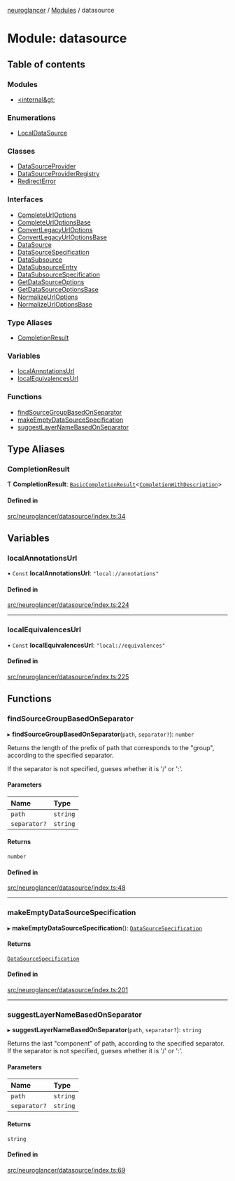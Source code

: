 [neuroglancer](../README.md) / [Modules](../modules.md) / datasource

# Module: datasource

## Table of contents

### Modules

- [&lt;internal\&gt;](datasource._internal_.md)

### Enumerations

- [LocalDataSource](../enums/datasource.LocalDataSource.md)

### Classes

- [DataSourceProvider](../classes/datasource.DataSourceProvider.md)
- [DataSourceProviderRegistry](../classes/datasource.DataSourceProviderRegistry.md)
- [RedirectError](../classes/datasource.RedirectError.md)

### Interfaces

- [CompleteUrlOptions](../interfaces/datasource.CompleteUrlOptions.md)
- [CompleteUrlOptionsBase](../interfaces/datasource.CompleteUrlOptionsBase.md)
- [ConvertLegacyUrlOptions](../interfaces/datasource.ConvertLegacyUrlOptions.md)
- [ConvertLegacyUrlOptionsBase](../interfaces/datasource.ConvertLegacyUrlOptionsBase.md)
- [DataSource](../interfaces/datasource.DataSource.md)
- [DataSourceSpecification](../interfaces/datasource.DataSourceSpecification.md)
- [DataSubsource](../interfaces/datasource.DataSubsource.md)
- [DataSubsourceEntry](../interfaces/datasource.DataSubsourceEntry.md)
- [DataSubsourceSpecification](../interfaces/datasource.DataSubsourceSpecification.md)
- [GetDataSourceOptions](../interfaces/datasource.GetDataSourceOptions.md)
- [GetDataSourceOptionsBase](../interfaces/datasource.GetDataSourceOptionsBase.md)
- [NormalizeUrlOptions](../interfaces/datasource.NormalizeUrlOptions.md)
- [NormalizeUrlOptionsBase](../interfaces/datasource.NormalizeUrlOptionsBase.md)

### Type Aliases

- [CompletionResult](datasource.md#completionresult)

### Variables

- [localAnnotationsUrl](datasource.md#localannotationsurl)
- [localEquivalencesUrl](datasource.md#localequivalencesurl)

### Functions

- [findSourceGroupBasedOnSeparator](datasource.md#findsourcegroupbasedonseparator)
- [makeEmptyDataSourceSpecification](datasource.md#makeemptydatasourcespecification)
- [suggestLayerNameBasedOnSeparator](datasource.md#suggestlayernamebasedonseparator)

## Type Aliases

### CompletionResult

Ƭ **CompletionResult**: [`BasicCompletionResult`](../interfaces/util_completion.BasicCompletionResult.md)<[`CompletionWithDescription`](../interfaces/util_completion.CompletionWithDescription.md)\>

#### Defined in

[src/neuroglancer/datasource/index.ts:34](https://github.com/ActiveBrainAtlas2/neuroglancer/blob/1beb5d34/src/neuroglancer/datasource/index.ts#L34)

## Variables

### localAnnotationsUrl

• `Const` **localAnnotationsUrl**: ``"local://annotations"``

#### Defined in

[src/neuroglancer/datasource/index.ts:224](https://github.com/ActiveBrainAtlas2/neuroglancer/blob/1beb5d34/src/neuroglancer/datasource/index.ts#L224)

___

### localEquivalencesUrl

• `Const` **localEquivalencesUrl**: ``"local://equivalences"``

#### Defined in

[src/neuroglancer/datasource/index.ts:225](https://github.com/ActiveBrainAtlas2/neuroglancer/blob/1beb5d34/src/neuroglancer/datasource/index.ts#L225)

## Functions

### findSourceGroupBasedOnSeparator

▸ **findSourceGroupBasedOnSeparator**(`path`, `separator?`): `number`

Returns the length of the prefix of path that corresponds to the "group", according to the
specified separator.

If the separator is not specified, gueses whether it is '/' or ':'.

#### Parameters

| Name | Type |
| :------ | :------ |
| `path` | `string` |
| `separator?` | `string` |

#### Returns

`number`

#### Defined in

[src/neuroglancer/datasource/index.ts:48](https://github.com/ActiveBrainAtlas2/neuroglancer/blob/1beb5d34/src/neuroglancer/datasource/index.ts#L48)

___

### makeEmptyDataSourceSpecification

▸ **makeEmptyDataSourceSpecification**(): [`DataSourceSpecification`](../interfaces/datasource.DataSourceSpecification.md)

#### Returns

[`DataSourceSpecification`](../interfaces/datasource.DataSourceSpecification.md)

#### Defined in

[src/neuroglancer/datasource/index.ts:201](https://github.com/ActiveBrainAtlas2/neuroglancer/blob/1beb5d34/src/neuroglancer/datasource/index.ts#L201)

___

### suggestLayerNameBasedOnSeparator

▸ **suggestLayerNameBasedOnSeparator**(`path`, `separator?`): `string`

Returns the last "component" of path, according to the specified separator.
If the separator is not specified, gueses whether it is '/' or ':'.

#### Parameters

| Name | Type |
| :------ | :------ |
| `path` | `string` |
| `separator?` | `string` |

#### Returns

`string`

#### Defined in

[src/neuroglancer/datasource/index.ts:69](https://github.com/ActiveBrainAtlas2/neuroglancer/blob/1beb5d34/src/neuroglancer/datasource/index.ts#L69)
